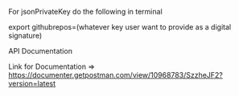 For jsonPrivateKey do the following in terminal

export githubrepos=(whatever key user want to provide as a digital signature)


API Documentation

Link for Documentation => https://documenter.getpostman.com/view/10968783/SzzheJF2?version=latest
     
  
